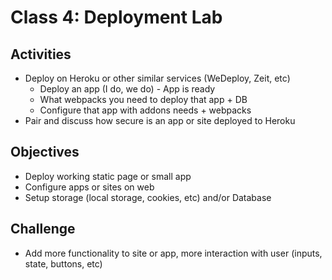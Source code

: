 
# Class 4: Deployment Lab

## Activities
  - Deploy on Heroku or other similar services (WeDeploy, Zeit, etc)
    - Deploy an app (I do, we do) - App is ready
    - What webpacks you need to deploy that app + DB
    - Configure that app with addons needs + webpacks
  - Pair and discuss how secure is an app or site deployed to Heroku

## Objectives
  - Deploy working static page or small app
  - Configure apps or sites on web
  - Setup storage (local storage, cookies, etc) and/or Database

## Challenge
  - Add more functionality to site or app, more interaction with user (inputs, state, buttons, etc)
